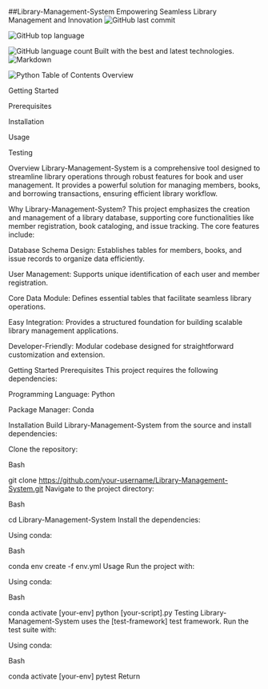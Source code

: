 ##Library-Management-System
Empowering Seamless Library Management and Innovation
![GitHub last commit](https://img.shields.io/github/last-commit/your-username/your-repo) 

![GitHub top language](https://img.shields.io/github/languages/top/your-username/your-repo) 

![GitHub language count](https://img.shields.io/github/languages/count/your-username/your-repo)
Built with the best and latest technologies.
![Markdown](https://img.shields.io/badge/markdown-%23000000.svg?style=for-the-badge&logo=markdown&logoColor=white)

![Python](https://img.shields.io/badge/python-3670A0?style=for-the-badge&logo=python&logoColor=ffdd54)
Table of Contents
Overview

Getting Started

Prerequisites

Installation

Usage

Testing

Overview
Library-Management-System is a comprehensive tool designed to streamline library operations through robust features for book and user management. It provides a powerful solution for managing members, books, and borrowing transactions, ensuring efficient library workflow.

Why Library-Management-System?
This project emphasizes the creation and management of a library database, supporting core functionalities like member registration, book cataloging, and issue tracking. The core features include:

Database Schema Design: Establishes tables for members, books, and issue records to organize data efficiently.

User Management: Supports unique identification of each user and member registration.

Core Data Module: Defines essential tables that facilitate seamless library operations.

Easy Integration: Provides a structured foundation for building scalable library management applications.

Developer-Friendly: Modular codebase designed for straightforward customization and extension.

Getting Started
Prerequisites
This project requires the following dependencies:

Programming Language: Python

Package Manager: Conda

Installation
Build Library-Management-System from the source and install dependencies:

Clone the repository:

Bash

git clone https://github.com/your-username/Library-Management-System.git
Navigate to the project directory:

Bash

cd Library-Management-System
Install the dependencies:

Using conda:

Bash

conda env create -f env.yml
Usage
Run the project with:

Using conda:

Bash

conda activate [your-env]
python [your-script].py
Testing
Library-Management-System uses the [test-framework] test framework. Run the test suite with:

Using conda:

Bash

conda activate [your-env]
pytest
Return
